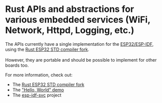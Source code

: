 # Rust APIs and abstractions for various embedded services (WiFi, Network, Httpd, Logging, etc.)

The APIs currently have a single implementation for the [ESP32/ESP-IDF](https://github.com/ivmarkov/esp-idf-svc), using the [Rust ESP32 STD compiler fork](https://github.com/ivmarkov/rust).
<br><br>
However, they are portable and should be possible to implement for other boards too.

For more information, check out:
* The [Rust ESP32 STD compiler fork](https://github.com/ivmarkov/rust)
* The ["Hello, World" demo](https://github.com/ivmarkov/rust-esp32-std-hello)
* The [esp-idf-svc](https://github.com/ivmarkov/esp-idf-svc) project
